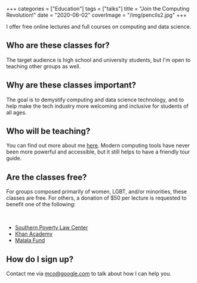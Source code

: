 +++
categories = ["Education"]
tags = ["talks"]
title = "Join the Computing Revolution!"
date = "2020-06-02"
coverImage = "/img/pencils2.jpg"
+++

I offer free online lectures and full courses on computing and data science.

<!--more-->

## Who are these classes for?

The target audience is high school and university students, but I'm open to teaching other groups as well.

## Why are these classes important?

The goal is to demystify computing and data science technology, and to help make the tech industry more welcoming and inclusive for students of all ages.

## Who will be teaching?

You can find out more about me [here](/about-marc). Modern computing tools have never been more powerful and accessible, but it still helps to have a friendly tour guide. 

## Are the classes free?

For groups composed primarily of women, LGBT, and/or minorities, these classes are free.  For others, a donation of $50 per lecture is requested to benefit one of the following: 

<br>

* [Southern Poverty Law Center](https://www.splcenter.org/)
* [Khan Academy](https://www.khanacademy.org/)
* [Malala Fund](https://malala.org/)

## How do I sign up?

Contact me via [mco@google.com](mailto:mco@google.com) to talk about how I can help you. 
